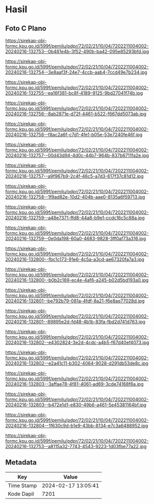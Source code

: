 # Hasil

## Foto C Plano

https://sirekap-obj-formc.kpu.go.id/599f/pemilu/pdpr/72/02/21/10/04/7202211004002-20240216-132753--0b481e4b-3f52-490b-ba42-095e85293bfd.jpg

https://sirekap-obj-formc.kpu.go.id/599f/pemilu/pdpr/72/02/21/10/04/7202211004002-20240216-132754--3e8aaf3f-24e7-4ccb-aab4-7ccd49e7b234.jpg

https://sirekap-obj-formc.kpu.go.id/599f/pemilu/pdpr/72/02/21/10/04/7202211004002-20240216-132755--ea16f381-bc8f-4189-9125-9bd27041f74b.jpg

https://sirekap-obj-formc.kpu.go.id/599f/pemilu/pdpr/72/02/21/10/04/7202211004002-20240216-132756--8ab2871e-d72f-4461-b522-f667dd5073ab.jpg

https://sirekap-obj-formc.kpu.go.id/599f/pemilu/pdpr/72/02/21/10/04/7202211004002-20240216-132756--f8ac2a6f-c7d1-4fe1-b05e-53e7240fe46f.jpg

https://sirekap-obj-formc.kpu.go.id/599f/pemilu/pdpr/72/02/21/10/04/7202211004002-20240216-132757--00d43d94-4d0c-44b7-964b-837b6711fa2e.jpg

https://sirekap-obj-formc.kpu.go.id/599f/pemilu/pdpr/72/02/21/10/04/7202211004002-20240216-132757--a9f967b9-2c4f-46c5-a7d3-617f37c81d12.jpg

https://sirekap-obj-formc.kpu.go.id/599f/pemilu/pdpr/72/02/21/10/04/7202211004002-20240216-132758--1f9ad82e-10d2-404b-aae0-8135a6f59713.jpg

https://sirekap-obj-formc.kpu.go.id/599f/pemilu/pdpr/72/02/21/10/04/7202211004002-20240216-132759--a48e7371-ffd8-44a8-b9e1-ccdc16c5c88a.jpg

https://sirekap-obj-formc.kpu.go.id/599f/pemilu/pdpr/72/02/21/10/04/7202211004002-20240216-132759--0e0da198-60a0-4683-9828-3ff0af73a316.jpg

https://sirekap-obj-formc.kpu.go.id/599f/pemilu/pdpr/72/02/21/10/04/7202211004002-20240216-132800--fbc1c173-91e6-4c5a-a3cd-ae67320fa7a3.jpg

https://sirekap-obj-formc.kpu.go.id/599f/pemilu/pdpr/72/02/21/10/04/7202211004002-20240216-132800--b0b2c169-ec4e-4af6-a245-b02d5bd193a0.jpg

https://sirekap-obj-formc.kpu.go.id/599f/pemilu/pdpr/72/02/21/10/04/7202211004002-20240216-132801--be792b79-081a-4fdf-8a21-f6e8ae77028d.jpg

https://sirekap-obj-formc.kpu.go.id/599f/pemilu/pdpr/72/02/21/10/04/7202211004002-20240216-132801--89895e2d-fd48-4b1b-83fa-fbd2d741d763.jpg

https://sirekap-obj-formc.kpu.go.id/599f/pemilu/pdpr/72/02/21/10/04/7202211004002-20240216-132802--e4302824-3e2d-4cdc-a4b5-f67d40ef4073.jpg

https://sirekap-obj-formc.kpu.go.id/599f/pemilu/pdpr/72/02/21/10/04/7202211004002-20240216-132802--e2a41c11-b302-4064-9028-d291db53de8c.jpg

https://sirekap-obj-formc.kpu.go.id/599f/pemilu/pdpr/72/02/21/10/04/7202211004002-20240216-132803--3affae78-4f81-4061-ad69-3cde74168f6a.jpg

https://sirekap-obj-formc.kpu.go.id/599f/pemilu/pdpr/72/02/21/10/04/7202211004002-20240216-132803--b472e1d1-e830-49b6-a461-5e45381164bf.jpg

https://sirekap-obj-formc.kpu.go.id/599f/pemilu/pdpr/72/02/21/10/04/7202211004002-20240216-132804--1f630c9d-b1e9-43bb-8134-e7c3a6488952.jpg

https://sirekap-obj-formc.kpu.go.id/599f/pemilu/pdpr/72/02/21/10/04/7202211004002-20240216-132753--a8115a32-7743-4543-9223-1d03fbe77a22.jpg


## Metadata

| Key        | Value               |
| ---------- | ------------------- |
| Time Stamp | 2024-02-17 13:05:41 |
| Kode Dapil | 7201                |



